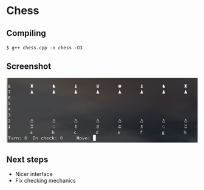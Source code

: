 # Chess

## Compiling

```
$ g++ chess.cpp -o chess -O3
```

## Screenshot

![screen.png](./screen.png)

## Next steps

 - Nicer interface
 - Fix checking mechanics

